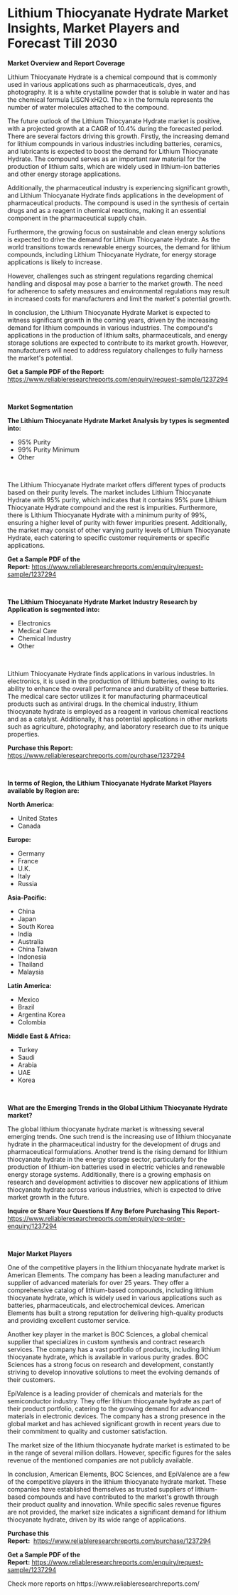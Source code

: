<p><h1>Lithium Thiocyanate Hydrate Market Insights, Market Players and Forecast Till 2030</h1></p><p><strong>Market Overview and Report Coverage</strong></p>
<p><p>Lithium Thiocyanate Hydrate is a chemical compound that is commonly used in various applications such as pharmaceuticals, dyes, and photography. It is a white crystalline powder that is soluble in water and has the chemical formula LiSCN·xH2O. The x in the formula represents the number of water molecules attached to the compound.</p><p>The future outlook of the Lithium Thiocyanate Hydrate market is positive, with a projected growth at a CAGR of 10.4% during the forecasted period. There are several factors driving this growth. Firstly, the increasing demand for lithium compounds in various industries including batteries, ceramics, and lubricants is expected to boost the demand for Lithium Thiocyanate Hydrate. The compound serves as an important raw material for the production of lithium salts, which are widely used in lithium-ion batteries and other energy storage applications.</p><p>Additionally, the pharmaceutical industry is experiencing significant growth, and Lithium Thiocyanate Hydrate finds applications in the development of pharmaceutical products. The compound is used in the synthesis of certain drugs and as a reagent in chemical reactions, making it an essential component in the pharmaceutical supply chain.</p><p>Furthermore, the growing focus on sustainable and clean energy solutions is expected to drive the demand for Lithium Thiocyanate Hydrate. As the world transitions towards renewable energy sources, the demand for lithium compounds, including Lithium Thiocyanate Hydrate, for energy storage applications is likely to increase.</p><p>However, challenges such as stringent regulations regarding chemical handling and disposal may pose a barrier to the market growth. The need for adherence to safety measures and environmental regulations may result in increased costs for manufacturers and limit the market's potential growth.</p><p>In conclusion, the Lithium Thiocyanate Hydrate Market is expected to witness significant growth in the coming years, driven by the increasing demand for lithium compounds in various industries. The compound's applications in the production of lithium salts, pharmaceuticals, and energy storage solutions are expected to contribute to its market growth. However, manufacturers will need to address regulatory challenges to fully harness the market's potential.</p></p>
<p><strong>Get a Sample PDF of the Report:</strong> <a href="https://www.reliableresearchreports.com/enquiry/request-sample/1237294">https://www.reliableresearchreports.com/enquiry/request-sample/1237294</a></p>
<p>&nbsp;</p>
<p><strong>Market Segmentation</strong></p>
<p><strong>The Lithium Thiocyanate Hydrate Market Analysis by types is segmented into:</strong></p>
<p><ul><li>95% Purity</li><li>99% Purity Minimum</li><li>Other</li></ul></p>
<p>&nbsp;</p>
<p><p>The Lithium Thiocyanate Hydrate market offers different types of products based on their purity levels. The market includes Lithium Thiocyanate Hydrate with 95% purity, which indicates that it contains 95% pure Lithium Thiocyanate Hydrate compound and the rest is impurities. Furthermore, there is Lithium Thiocyanate Hydrate with a minimum purity of 99%, ensuring a higher level of purity with fewer impurities present. Additionally, the market may consist of other varying purity levels of Lithium Thiocyanate Hydrate, each catering to specific customer requirements or specific applications.</p></p>
<p><strong>Get a Sample PDF of the Report:</strong>&nbsp;<a href="https://www.reliableresearchreports.com/enquiry/request-sample/1237294">https://www.reliableresearchreports.com/enquiry/request-sample/1237294</a></p>
<p>&nbsp;</p>
<p><strong>The Lithium Thiocyanate Hydrate Market Industry Research by Application is segmented into:</strong></p>
<p><ul><li>Electronics</li><li>Medical Care</li><li>Chemical Industry</li><li>Other</li></ul></p>
<p>&nbsp;</p>
<p><p>Lithium Thiocyanate Hydrate finds applications in various industries. In electronics, it is used in the production of lithium batteries, owing to its ability to enhance the overall performance and durability of these batteries. The medical care sector utilizes it for manufacturing pharmaceutical products such as antiviral drugs. In the chemical industry, lithium thiocyanate hydrate is employed as a reagent in various chemical reactions and as a catalyst. Additionally, it has potential applications in other markets such as agriculture, photography, and laboratory research due to its unique properties.</p></p>
<p><strong>Purchase this Report:</strong>&nbsp; <a href="https://www.reliableresearchreports.com/purchase/1237294">https://www.reliableresearchreports.com/purchase/1237294</a></p>
<p>&nbsp;</p>
<p><strong>In terms of Region, the Lithium Thiocyanate Hydrate Market Players available by Region are:</strong></p>
<p>
    <p> <strong> North America: </strong>
        <ul>
            <li>United States</li>
            <li>Canada</li>
        </ul>
        </p> 
    <p> <strong> Europe: </strong>
        <ul>
            <li>Germany</li>
            <li>France</li>
            <li>U.K.</li>
            <li>Italy</li>
            <li>Russia</li>
        </ul>
        </p> 
    <p> <strong> Asia-Pacific: </strong>
        <ul>
            <li>China</li>
            <li>Japan</li>
            <li>South Korea</li>
            <li>India</li>
            <li>Australia</li>
            <li>China Taiwan</li>
            <li>Indonesia</li>
            <li>Thailand</li>
            <li>Malaysia</li>
        </ul>
        </p> 
    <p> <strong> Latin America: </strong>
        <ul>
            <li>Mexico</li>
            <li>Brazil</li>
            <li>Argentina Korea</li>
            <li>Colombia</li>
        </ul>
        </p> 
    <p> <strong> Middle East & Africa: </strong>
        <ul>
            <li>Turkey</li>
            <li>Saudi</li>
            <li>Arabia</li>
            <li>UAE</li>
            <li>Korea</li>
        </ul>
    </p>
    </p>
<p>&nbsp;</p>
<p><strong>What are the Emerging Trends in the Global Lithium Thiocyanate Hydrate market?</strong></p>
<p><p>The global lithium thiocyanate hydrate market is witnessing several emerging trends. One such trend is the increasing use of lithium thiocyanate hydrate in the pharmaceutical industry for the development of drugs and pharmaceutical formulations. Another trend is the rising demand for lithium thiocyanate hydrate in the energy storage sector, particularly for the production of lithium-ion batteries used in electric vehicles and renewable energy storage systems. Additionally, there is a growing emphasis on research and development activities to discover new applications of lithium thiocyanate hydrate across various industries, which is expected to drive market growth in the future.</p></p>
<p><strong>Inquire or Share Your Questions If Any Before Purchasing This Report</strong>- <a href="https://www.reliableresearchreports.com/enquiry/pre-order-enquiry/1237294">https://www.reliableresearchreports.com/enquiry/pre-order-enquiry/1237294</a></p>
<p>&nbsp;</p>
<p><strong>Major Market Players</strong></p>
<p><p>One of the competitive players in the lithium thiocyanate hydrate market is American Elements. The company has been a leading manufacturer and supplier of advanced materials for over 25 years. They offer a comprehensive catalog of lithium-based compounds, including lithium thiocyanate hydrate, which is widely used in various applications such as batteries, pharmaceuticals, and electrochemical devices. American Elements has built a strong reputation for delivering high-quality products and providing excellent customer service.</p><p>Another key player in the market is BOC Sciences, a global chemical supplier that specializes in custom synthesis and contract research services. The company has a vast portfolio of products, including lithium thiocyanate hydrate, which is available in various purity grades. BOC Sciences has a strong focus on research and development, constantly striving to develop innovative solutions to meet the evolving demands of their customers.</p><p>EpiValence is a leading provider of chemicals and materials for the semiconductor industry. They offer lithium thiocyanate hydrate as part of their product portfolio, catering to the growing demand for advanced materials in electronic devices. The company has a strong presence in the global market and has achieved significant growth in recent years due to their commitment to quality and customer satisfaction.</p><p>The market size of the lithium thiocyanate hydrate market is estimated to be in the range of several million dollars. However, specific figures for the sales revenue of the mentioned companies are not publicly available.</p><p>In conclusion, American Elements, BOC Sciences, and EpiValence are a few of the competitive players in the lithium thiocyanate hydrate market. These companies have established themselves as trusted suppliers of lithium-based compounds and have contributed to the market's growth through their product quality and innovation. While specific sales revenue figures are not provided, the market size indicates a significant demand for lithium thiocyanate hydrate, driven by its wide range of applications.</p></p>
<p><strong>Purchase this Report:</strong>&nbsp;&nbsp;<a href="https://www.reliableresearchreports.com/purchase/1237294">https://www.reliableresearchreports.com/purchase/1237294</a></p>
<p></p>
<p><strong>Get a Sample PDF of the Report:</strong>&nbsp;<a href="https://www.reliableresearchreports.com/enquiry/request-sample/1237294">https://www.reliableresearchreports.com/enquiry/request-sample/1237294</a></p>
<p>Check more reports on https://www.reliableresearchreports.com/</p>